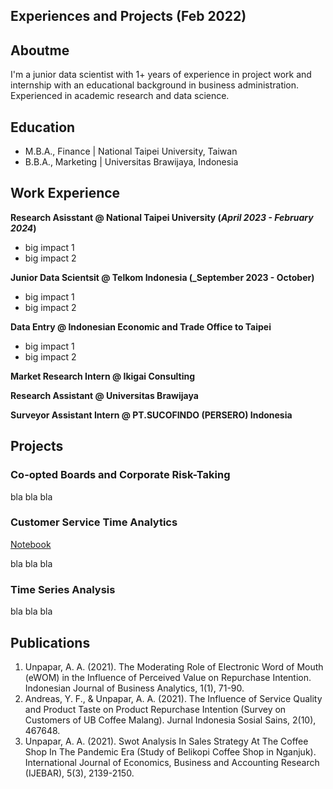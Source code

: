 ## Experiences and Projects (Feb 2022)

## Aboutme
I'm a junior data scientist with 1+ years of experience in project work and internship with an educational background in business administration. Experienced in academic research and
data science.

## Education
- M.B.A., Finance | National Taipei University, Taiwan
- B.B.A., Marketing | Universitas Brawijaya, Indonesia

## Work Experience
**Research Asisstant @ National Taipei University (_April 2023 - February 2024_)**
- big impact 1
- big impact 2

**Junior Data Scientsit @ Telkom Indonesia (_September 2023 - October)**
- big impact 1
- big impact 2

**Data Entry @ Indonesian Economic and Trade Office to Taipei**
- big impact 1
- big impact 2
  
**Market Research Intern @ Ikigai Consulting**

**Research Assistant @ Universitas Brawijaya**

**Surveyor Assistant Intern @ PT.SUCOFINDO (PERSERO) Indonesia**

## Projects
### Co-opted Boards and Corporate Risk-Taking

bla bla bla

### Customer Service Time Analytics
[Notebook](https://colab.research.google.com/drive/1zKrhto0OM6V56agUULaT05reMobv4PNe)

bla bla bla

### Time Series Analysis

bla bla bla

## Publications
1. Unpapar, A. A. (2021). The Moderating Role of Electronic Word of Mouth (eWOM) in the Influence of Perceived Value on Repurchase Intention. Indonesian Journal of Business Analytics, 1(1), 71-90.
2. Andreas, Y. F., & Unpapar, A. A. (2021). The Influence of Service Quality and Product Taste on Product Repurchase Intention (Survey on Customers of UB Coffee Malang). Jurnal Indonesia Sosial Sains, 2(10), 467648.
3. Unpapar, A. A. (2021). Swot Analysis In Sales Strategy At The Coffee Shop In The Pandemic Era (Study of Belikopi Coffee Shop in Nganjuk). International Journal of Economics, Business and Accounting Research (IJEBAR), 5(3), 2139-2150.
